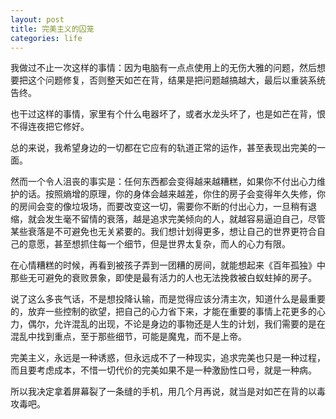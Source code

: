 ```yaml
---
layout: post
title: 完美主义的囚笼
categories: life
---
```


我做过不止一次这样的事情：因为电脑有一点点使用上的无伤大雅的问题，然后想要把这个问题修复，否则整天如芒在背，结果是把问题越搞越大，最后以重装系统告终。

也干过这样的事情，家里有个什么电器坏了，或者水龙头坏了，也是如芒在背，恨不得连夜把它修好。

总的来说，我希望身边的一切都在它应有的轨道正常的运作，甚至表现出完美的一面。

然而一个令人沮丧的事实是：任何东西都会变得越来越糟糕，如果你不付出心力维护的话。按照熵增的原理，你的身体会越来越差，你住的房子会变得年久失修，你的房间会变的像垃圾场，而要改变这一切，需要你不断的付出心力，一旦稍有退缩，就会发生毫不留情的衰落，越是追求完美倾向的人，就越容易逼迫自己，尽管某些衰落是不可避免也无关紧要的。我们想计划得更多，想让自己的世界更符合自己的意愿，甚至想抓住每一个细节，但是世界太复杂，而人的心力有限。

在心情糟糕的时候，再看到被孩子弄到一团糟的房间，就能想起来《百年孤独》中那些无可避免的衰败景象，即使是最有活力的人也无法挽救被白蚁蛀掉的房子。

说了这么多丧气话，不是想投降认输，而是觉得应该分清主次，知道什么是最重要的，放弃一些控制的欲望，把自己的心力省下来，才能在重要的事情上花更多的心力，偶尔，允许混乱的出现，不论是身边的事物还是人生的计划，我们需要的是在混乱中找到重点，至于那些细节，可能是魔鬼，而不是上帝。

完美主义，永远是一种诱惑，但永远成不了一种现实，追求完美也只是一种过程，而且要考虑成本，不惜一切代价的完美如果不是一种激励性口号，就是一种病。

所以我决定拿着屏幕裂了一条缝的手机，用几个月再说，就当是对如芒在背的以毒攻毒吧。